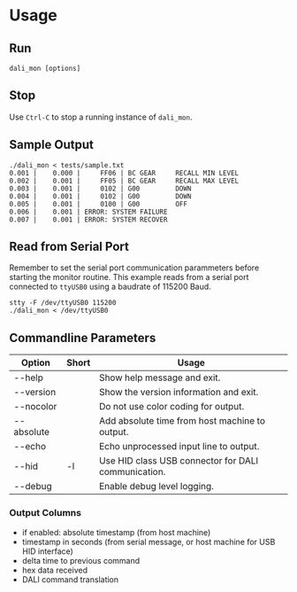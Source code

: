 # Usage

## Run

    dali_mon [options]

## Stop

Use `Ctrl-C` to stop a running instance of `dali_mon`.

## Sample Output

    ./dali_mon < tests/sample.txt
    0.001 |    0.000 |     FF06 | BC GEAR     RECALL MIN LEVEL
    0.002 |    0.001 |     FF05 | BC GEAR     RECALL MAX LEVEL
    0.003 |    0.001 |     0102 | G00         DOWN
    0.004 |    0.001 |     0102 | G00         DOWN
    0.005 |    0.001 |     0100 | G00         OFF
    0.006 |    0.001 | ERROR: SYSTEM FAILURE
    0.007 |    0.001 | ERROR: SYSTEM RECOVER

## Read from Serial Port

Remember to set the serial port communication parammeters before starting the monitor routine. This example reads from a serial port connected to `ttyUSB0` using a baudrate of 115200 Baud.

    stty -F /dev/ttyUSB0 115200
    ./dali_mon < /dev/ttyUSB0

## Commandline Parameters

| Option    | Short | Usage                                               |
|-----------|-------|-----------------------------------------------------|
|--help     |       | Show help message and exit.                         |
|--version  |       | Show the version information and exit.              |
|--nocolor  |       | Do not use color coding for output.                 |
|--absolute |       | Add absolute time from host machine to output.      |
|--echo     |       | Echo unprocessed input line to output.              |
|--hid      | -l    | Use HID class USB connector for DALI communication. |
|--debug    |       | Enable debug level logging.                         |

### Output Columns
  
* if enabled: absolute timestamp (from host machine)
* timestamp in seconds (from serial message, or host machine for USB HID interface)
* delta time to previous command
* hex data received
* DALI command translation


